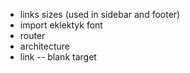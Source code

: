 - links sizes (used in sidebar and footer)
- import eklektyk font
- router
- architecture
- link -- blank target
